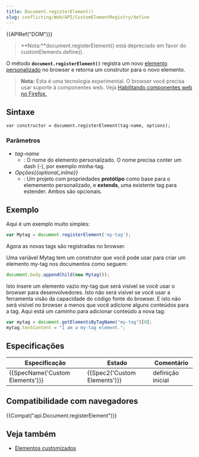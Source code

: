 ```yaml
---
title: Document.registerElement()
slug: conflicting/Web/API/CustomElementRegistry/define
---
```


{{APIRef("DOM")}}

> **Nota:**document.registerElement() está depreciado em favor do customElements.define().

O método **`document.registerElement()`** registra um novo [elemento personalizado](/pt-BR/docs/Web/Web_Components/Custom_Elements) no browser e retorna um construtor para o novo elemento.

> **Nota:** Esta é uma tecnologia experimental. O browser você precisa usar suporte à componentes web. Veja [Habilitando componentes web no Firefox.](/pt-BR/docs/Web/Web_Components#Enabling_Web_Components_in_Firefox)

## Sintaxe

```
var constructor = document.registerElement(tag-name, options);
```

### Parâmetros

- _tag-name_
  - : O nome do elemento personalizado. O nome precisa conter um dash (-), por exemplo minha-tag.
- _Opções{{optional_inline}}_
  - : Um projeto com propriedades **protótipo** como base para o elememento personalizado, e **extends**, uma existente tag para estender. Ambos são opcionais.

## Exemplo

Aqui é um exemplo muito simples:

```js
var Mytag = document.registerElement('my-tag');
```

Agora as novas tags são registradas no browser.

Uma variável Mytag tem um construtor que você pode usar para criar um elemento my-tag nos documentos como seguem:

```js
document.body.appendChild(new Mytag());
```

Isto insere um elemento vazio my-tag que será visível se você usar o browser para desenvolvedores. Isto não será visível se você usar a ferramenta visão da capacidade do código fonte do browser. E isto não será visível no browser a menos que você adicione alguns conteúdos para a tag. Aqui está um caminho para adicionar conteúdo a nova tag:

```js
var mytag = document.getElementsByTagName("my-tag")[0];
mytag.textContent = "I am a my-tag element.";
```

## Especificações

| Especificação                            | Estado                               | Comentário        |
| ---------------------------------------- | ------------------------------------ | ----------------- |
| {{SpecName('Custom Elements')}} | {{Spec2('Custom Elements')}} | definição inicial |

## Compatibilidade com navegadores

{{Compat("api.Document.registerElement")}}

## Veja também

- [Elementos customizados](/pt-BR/docs/Web/Web_Components/Custom_Elements)
